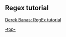 
## Regex tutorial

[Derek Banas: RegEx tutorial](https://www.youtube.com/watch?v=44P2s6bZ8Js)

[-top-](#top)
